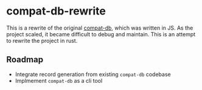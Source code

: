 compat-db-rewrite
=================

This is a rewrite of the original [compat-db](https://github.com/amilajack/compat-db), which was written in JS. As the project scaled, it became difficult to debug and maintain. This is an attempt to rewrite the project in rust.

## Roadmap
* Integrate record generation from existing `compat-db` codebase
* Implmement `compat-db` as a cli tool
